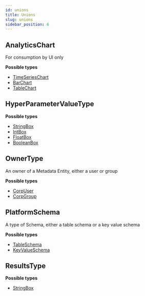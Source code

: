 ```yaml
---
id: unions
title: Unions
slug: unions
sidebar_position: 6
---
```


## AnalyticsChart

For consumption by UI only

<p style={{ marginBottom: "0.4em" }}><strong>Possible types</strong></p>

- [TimeSeriesChart](/docs/graphql/objects#timeserieschart)
- [BarChart](/docs/graphql/objects#barchart)
- [TableChart](/docs/graphql/objects#tablechart)

## HyperParameterValueType

<p style={{ marginBottom: "0.4em" }}><strong>Possible types</strong></p>

- [StringBox](/docs/graphql/objects#stringbox)
- [IntBox](/docs/graphql/objects#intbox)
- [FloatBox](/docs/graphql/objects#floatbox)
- [BooleanBox](/docs/graphql/objects#booleanbox)

## OwnerType

An owner of a Metadata Entity, either a user or group

<p style={{ marginBottom: "0.4em" }}><strong>Possible types</strong></p>

- [CorpUser](/docs/graphql/objects#corpuser)
- [CorpGroup](/docs/graphql/objects#corpgroup)

## PlatformSchema

A type of Schema, either a table schema or a key value schema

<p style={{ marginBottom: "0.4em" }}><strong>Possible types</strong></p>

- [TableSchema](/docs/graphql/objects#tableschema)
- [KeyValueSchema](/docs/graphql/objects#keyvalueschema)

## ResultsType

<p style={{ marginBottom: "0.4em" }}><strong>Possible types</strong></p>

- [StringBox](/docs/graphql/objects#stringbox)
